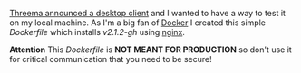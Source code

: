 [Threema announced a desktop client][0] and I wanted to have a way to test it on
my local machine. As I'm a big fan of [Docker][1] I created this simple *Dockerfile*
which installs *v2.1.2-gh* using [nginx][2].

**Attention** This *Dockerfile* is **NOT MEANT FOR PRODUCTION** so don't use it 
for critical communication that you need to be secure!

[0]: https://github.com/threema-ch/threema-web/
[1]: https://www.docker.com/
[2]: https://nginx.org/
